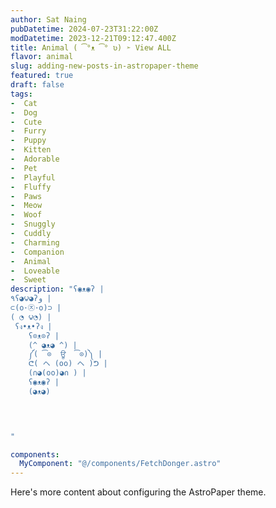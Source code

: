 ```yaml
---
author: Sat Naing
pubDatetime: 2024-07-23T31:22:00Z
modDatetime: 2023-12-21T09:12:47.400Z
title: Animal ( ͡°ᴥ ͡° ʋ) ➣ View ALL
flavor: animal
slug: adding-new-posts-in-astropaper-theme
featured: true
draft: false
tags:
-  Cat
-  Dog
-  Cute
-  Furry
-  Puppy
-  Kitten
-  Adorable
-  Pet
-  Playful
-  Fluffy
-  Paws
-  Meow
-  Woof
-  Snuggly
-  Cuddly
-  Charming
-  Companion
-  Animal
-  Loveable
-  Sweet
description: "ʕ◉ᴥ◉ʔ |
٩ʕ◕౪◕ʔو |
⊂(ο･㉨･ο)⊃ | 
( ◔ ౪◔) |
 ʕง•ᴥ•ʔง |
    ʕ⊙ᴥ⊙ʔ |
    (^ ◕ᴥ◕ ^) |
    ༼( ͡⊙  ਊ  ͡⊙)༽ |
    ᕦ( ヘ (oo) ヘ )ᕤ |
    (∩◕(oo)◕∩ ) |
    ʕ◉ᴥ◉ʔ |
    (◕ᴥ◕) 



 
"

components:
  MyComponent: "@/components/FetchDonger.astro"
---
```


<MyComponent title="Donger List" />

Here's more content about configuring the AstroPaper theme.
